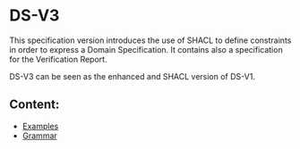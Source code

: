 # DS-V3

This specification version introduces the use of SHACL to define constraints in order to express a Domain Specification. It contains also a specification for the Verification Report.

DS-V3 can be seen as the enhanced and SHACL version of DS-V1.

## Content:

* [Examples](Examples/README.md)
* [Grammar](Grammar/README.md)